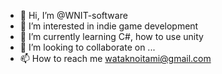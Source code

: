 - 👋 Hi, I’m @WNIT-software
- 👀 I’m interested in indie game development 
- 🌱 I’m currently learning C#, how to use unity 
- 💞️ I’m looking to collaborate on ...
- 📫 How to reach me wataknoitami@gmail.com

<!---
WNIT-software/WNIT-software is a ✨ special ✨ repository because its `README.md` (this file) appears on your GitHub profile.
You can click the Preview link to take a look at your changes.
--->
